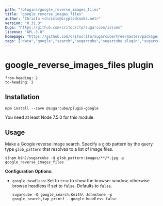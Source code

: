 ```yaml
---
path: "/plugins/google_reverse_images_files"
title: "google_reverse_images_files"
author: "Christo <christo@cryptodrunks.net>"
version: "0.31.0"
bugs: "https://github.com/critocrito/sugarcube/issues"
license: "GPL-3.0"
homepage: "https://github.com/critocrito/sugarcube/tree/master/packages/plugin-google#readme"
tags: ["data","google","search","sugarcube","sugarcube plugin","sugarcube-plugin","transformation"]
---
```

# google_reverse_images_files plugin

```toc
from-heading: 2
to-heading: 2
```

## Installation

```shell
npm install --save @sugarcube/plugin-google
```

You need at least Node 7.5.0 for this module.


## Usage

Make a Google reverse image search. Specify a glob pattern by the query type
`glob_pattern` that resolves to a list of image files.

```shell
$(npm bin)/sugarcube -Q glob_pattern:images/**/*.jpg -p google_reverse_images_files
```

**Configuration Options**:

-   `google.headless`: Set to `true` to show the browser window, otherwise browse
    headless if set to `false`. Defaults to `false`.

    `sugarcube -Q google_search:Keith\ Johnstone -p google_search,tap_printf --google.headless false`
